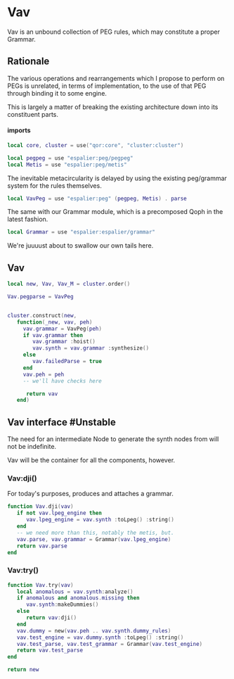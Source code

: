 # Vav


  Vav is an unbound collection of PEG rules, which may constitute a proper
Grammar\.


## Rationale

  The various operations and rearrangements which I propose to perform on
PEGs is unrelated, in terms of implementation, to the use of that PEG through
binding it to some engine\.

This is largely a matter of breaking the existing architecture down into its
constituent parts\.


#### imports

```lua
local core, cluster = use("qor:core", "cluster:cluster")

local pegpeg = use "espalier:peg/pegpeg"
local Metis = use "espalier:peg/metis"
```

The inevitable metacircularity is delayed by using the existing peg/grammar
system for the rules themselves\.

```lua
local VavPeg = use "espalier:peg" (pegpeg, Metis) . parse
```

The same with our Grammar module, which is a precomposed Qoph in the latest
fashion\.

```lua
local Grammar = use "espalier:espalier/grammar"
```

We're juuuust about to swallow our own tails here\.


## Vav

```lua
local new, Vav, Vav_M = cluster.order()

Vav.pegparse = VavPeg


cluster.construct(new,
   function(_new, vav, peh)
     vav.grammar = VavPeg(peh)
     if vav.grammar then
        vav.grammar :hoist()
        vav.synth = vav.grammar :synthesize()
     else
        vav.failedParse = true
     end
     vav.peh = peh
     -- we'll have checks here

      return vav
   end)
```


## Vav interface \#Unstable

The need for an intermediate Node to generate the synth nodes from will not
be indefinite\.

Vav will be the container for all the components, however\.


### Vav:dji\(\)

For today's purposes, produces and attaches a grammar\.

```lua
function Vav.dji(vav)
   if not vav.lpeg_engine then
      vav.lpeg_engine = vav.synth :toLpeg() :string()
   end
   -- we need more than this, notably the metis, but.
   vav.parse, vav.grammar = Grammar(vav.lpeg_engine)
   return vav.parse
end
```


### Vav:try\(\)

```lua
function Vav.try(vav)
   local anomalous = vav.synth:analyze()
   if anomalous and anomalous.missing then
      vav.synth:makeDummies()
   else
      return vav:dji()
   end
   vav.dummy = new(vav.peh .. vav.synth.dummy_rules)
   vav.test_engine = vav.dummy.synth :toLpeg() :string()
   vav.test_parse, vav.test_grammar = Grammar(vav.test_engine)
   return vav.test_parse
end
```

```lua
return new
```

